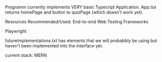 Programm currently implements VERY basic Typecript Application. App.tsx returns homePage and button to quizPage (which doesn't work yet).

Resources Recommended/Used:
End-to-end Web Testing Frameworks

Playwright

futureImplementations.txt has elements that we will probabbly be using but haven't been implemented into the interface yet. 

current stack: MERN 

